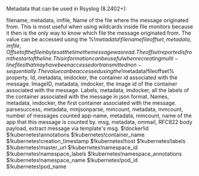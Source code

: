 Metadata that can be used in Rsyslog (8.2402+):


filename, metadata, imfile, Name of the file where the message originated from. This is most useful when using wildcards inside file monitors because it then is the only way to know which file the message originated from. The value can be accessed using the %$!metadata!filename% property. Note: For symlink-ed files this does not contain name of the actual file (source of the data) but name of the symlink (file which matched configured input).
fileoffset, metadata, imfile, Offset of the file in bytes at the time the message was read. The offset reported is from the start of the line. This information can be useful when recreating multi-line files that may have been accessed or transmitted non-sequentially. The value can be accessed using the %$!metadata!fileoffset% property.
Id, metadata, imdocker, the container id associated with the message.
ImageID, metadata, imdocker, the image id of the container associated with the message.
Labels, metadata, imdocker, all the labels of the container associated with the message in json format.
Names, metadata, imdocker, the first container associated with the message.
parsesuccess, metadata, mmjsonparse, 
mmcount, metadata, mmcount, number of messages counted
app-name, metadata, mmcount, name of the app that this message is counted by.
msg, metadata, ommail,  RFC822 body payload, extract message via template's msg.
$!docker!id
$!kubernetes!annotations
$!kubernetes!container\_name
$!kubernetes!creation\_timestamp
$!kubernetes!host
$!kubernetes!labels
$!kubernetes!master\_url
$!kubernetes!namespace\_id
$!kubernetes!namespace\_labels
$!kubernetes!namespace\_annotations
$!kubernetes!namespace\_name
$!kubernetes!pod\_id
$!kubernetes!pod\_name
